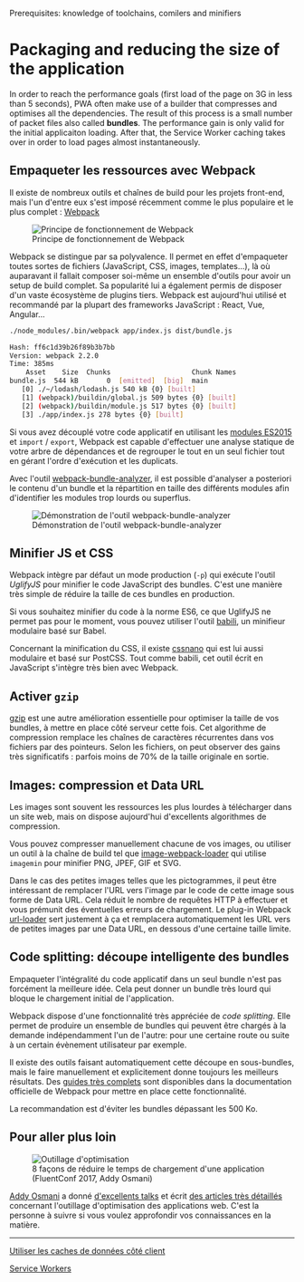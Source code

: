 <span class="requirements">Prerequisites: knowledge of toolchains, comilers and minifiers</span>

# Packaging and reducing the size of the application

In order to reach the performance goals (first load of the page on 3G in less than 5 seconds), PWA often make use of a builder that compresses and optimises all the dependencies. The result of this process is a small number of packet files also called **bundles**. The performance gain is only valid for the initial applicaiton loading. After that, the Service Worker caching takes over in order to load pages almost instantaneously.

## Empaqueter les ressources avec Webpack

Il existe de nombreux outils et chaînes de build pour les projets front-end, mais l'un d'entre eux s'est imposé récemment comme le plus populaire et le plus complet : [Webpack](https://webpack.js.org/)

<figure>
	<img src="../img/webpack.svg" alt="Principe de fonctionnement de Webpack">
	<figcaption>Principe de fonctionnement de Webpack</figcaption>
</figure>

Webpack se distingue par sa polyvalence. Il permet en effet d'empaqueter toutes sortes de fichiers (JavaScript, CSS, images, templates...), là où auparavant il fallait composer soi-même un ensemble d'outils pour avoir un setup de build complet. Sa popularité lui a également permis de disposer d'un vaste écosystème de plugins tiers. Webpack est aujourd'hui utilisé et recommandé par la plupart des frameworks JavaScript : React, Vue, Angular...

````bash
./node_modules/.bin/webpack app/index.js dist/bundle.js

Hash: ff6c1d39b26f89b3b7bb
Version: webpack 2.2.0
Time: 385ms
    Asset    Size  Chunks                    Chunk Names
bundle.js  544 kB       0  [emitted]  [big]  main
   [0] ./~/lodash/lodash.js 540 kB {0} [built]
   [1] (webpack)/buildin/global.js 509 bytes {0} [built]
   [2] (webpack)/buildin/module.js 517 bytes {0} [built]
   [3] ./app/index.js 278 bytes {0} [built]
````

Si vous avez découplé votre code applicatif en utilisant les [modules ES2015](https://developer.mozilla.org/fr/docs/Web/JavaScript/Reference/Instructions/import) et `import` / `export`, Webpack est capable d'effectuer une analyse statique de votre arbre de dépendances et de regrouper le tout en un seul fichier tout en gérant l'ordre d'exécution et les duplicats.

Avec l'outil [webpack-bundle-analyzer](https://github.com/th0r/webpack-bundle-analyzer), il est possible d'analyser a posteriori le contenu d'un bundle et la répartition en taille des différents modules afin d'identifier les modules trop lourds ou superflus.

<figure>
	<img src="../img/webpack-bundle-analyzer.gif" alt="Démonstration de l'outil webpack-bundle-analyzer">
	<figcaption>Démonstration de l'outil webpack-bundle-analyzer</figcaption>
</figure>

## Minifier JS et CSS

Webpack intègre par défaut un mode production (`-p`) qui exécute l'outil *UglifyJS* pour minifier le code JavaScript des bundles. C'est une manière très simple de réduire la taille de ces bundles en production.

Si vous souhaitez minifier du code à la norme ES6, ce que UglifyJS ne permet pas pour le moment, vous pouvez utiliser l'outil [babili](https://github.com/babel/babili), un minifieur modulaire basé sur Babel.

Concernant la minification du CSS, il existe [cssnano](http://cssnano.co/) qui est lui aussi modulaire et basé sur PostCSS. Tout comme babili, cet outil écrit en JavaScript s'intègre très bien avec Webpack.

## Activer `gzip`

[gzip](http://www.gnu.org/software/gzip/) est une autre amélioration essentielle pour optimiser la taille de vos bundles, à mettre en place côté serveur cette fois. Cet algorithme de compression remplace les  chaînes de caractères récurrentes dans vos fichiers par des pointeurs. Selon les fichiers, on peut observer des gains très significatifs : parfois moins de 70% de la taille originale en sortie.

## Images: compression et Data URL

Les images sont souvent les ressources les plus lourdes à télécharger dans un site web, mais on dispose aujourd'hui d'excellents algorithmes de compression. 

Vous pouvez compresser manuellement chacune de vos images, ou utiliser un outil à la chaîne de build tel que [image-webpack-loader](https://github.com/tcoopman/image-webpack-loader) qui utilise `imagemin` pour minifier PNG, JPEF, GIF et SVG.

Dans le cas des petites images telles que les pictogrammes, il peut être intéressant de remplacer l'URL vers l'image par le code de cette image sous forme de Data URL. Cela réduit le nombre de requêtes HTTP à effectuer et vous prémunit des éventuelles erreurs de chargement. Le plug-in Webpack [url-loader](https://webpack.js.org/loaders/url-loader/) sert justement à ça et remplacera automatiquement les URL vers de petites images par une Data URL, en dessous d'une certaine taille limite.

## Code splitting: découpe intelligente des bundles

Empaqueter l'intégralité du code applicatif dans un seul bundle n'est pas forcément la meilleure idée. Cela peut donner un bundle très lourd qui bloque le chargement initial de l'application.

Webpack dispose d'une fonctionnalité très appréciée de *code splitting*. Elle permet de produire un ensemble de bundles qui peuvent être chargés à la demande indépendamment l'un de l'autre: pour une certaine route ou suite à un certain évènement utilisateur par exemple.

Il existe des outils faisant automatiquement cette découpe en sous-bundles, mais le faire manuellement et explicitement donne toujours les meilleurs résultats. Des [guides très complets](https://webpack.js.org/guides/code-splitting/) sont disponibles dans la documentation officielle de Webpack pour mettre en place cette fonctionnalité. 

La recommandation est d'éviter les bundles dépassant les 500 Ko.

## Pour aller plus loin

<figure>
	<img src="../img/optimization-fluentconf.png" alt="Outillage d'optimisation">
	<figcaption>8 façons de réduire le temps de chargement d'une application (FluentConf 2017, Addy Osmani)</figcaption>
</figure>

[Addy Osmani](https://twitter.com/addyosmani) a donné [d'excellents talks](https://www.youtube.com/watch?v=7vUs5yOuv-o) et écrit [des articles très détaillés](https://medium.com/reloading/javascript-start-up-performance-69200f43b201) concernant l'outillage d'optimisation des applications web. C'est la personne à suivre si vous voulez approfondir vos connaissances en la matière.

---

[Utiliser les caches de données côté client](data-cache.md)

[Service Workers](service-workers.md)
